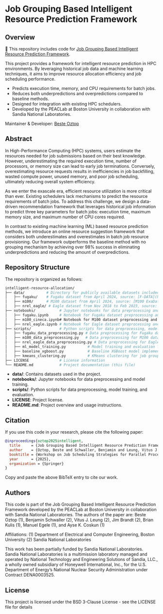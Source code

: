 # Job Grouping Based Intelligent Resource Prediction Framework

## Overview
📖 This repository includes code for [Job Grouping Based Intelligent Resource Prediction Framework](https://www.bu.edu/peaclab/files/2025/06/JSSPP_2025_paper_19.pdf).

This project provides a framework for intelligent resource prediction in HPC environments. By leveraging historical job data and machine learning techniques, it aims to improve resource allocation efficiency and job scheduling performance.

- Predicts execution time, memory, and CPU requirements for batch jobs.
- Reduces both underpredictions and overpredictions compared to baseline methods.
- Designed for integration with existing HPC schedulers.
- Developed by the PEACLab at Boston University in collaboration with Sandia National Laboratories.

Maintainer & Developer: [Beste Oztop](https://github.com/beste-oztop)


## Abstract
In High-Performance Computing (HPC) systems, users estimate the resources needed for job submissions based on their best knowledge. However, underestimating the required execution time, number of processors, or memory size can lead to early job terminations. Conversely, overestimating resource requests results in inefficiencies in job backfilling, wasted compute power, unused memory, and poor job scheduling, ultimately reducing overall system efficiency.

As we enter the exascale era, efficient resource utilization is more critical than ever. Existing schedulers lack mechanisms to predict the resource requirements of batch jobs. To address this challenge, we design a data-driven recommendation framework that leverages historical job information to predict three key parameters for batch jobs: execution time, maximum memory size, and maximum number of CPU cores required.

In contrast to existing machine learning (ML) based resource prediction methods, we introduce an online resource suggestion framework that considers both underestimates and overestimates in batch job resource provisioning. Our framework outperforms the baseline method with no grouping mechanism by achieving over 98% success in eliminating underpredictions and reducing the amount of overpredictions.

## Repository Structure
The repository is organized as follows:

```bash
intelligent-resource-allocation/
├── data/          # Directory for publicly available datasets included in this work
│   ├── fugaku/    # Fugaku dataset from April 2024, source: [F-DATA](https://zenodo.org/records/11467483)
│   ├── m100/      # M100 dataset from April 2024, source: [M100 ExaData](https://www.nature.com/articles/s41597-023-02174-3#ref-CR17)
│   ├── nrel_eagle/ # Eagle dataset from Nov 2018 to Feb 2023, source: [NREL Eagle supercomputer jobs](https://data.openei.org/submissions/5860)
├── notebooks/           # Jupyter notebooks for data preprocessing and model training
│   ├── fugaku.ipynb     # Notebook for Fugaku dataset preprocessing and model training
│   ├── m100_cineca.ipynb# Notebook for M100 dataset preprocessing and model training
│   ├── nrel_eagle.ipynb # Notebook for Eagle dataset preprocessing and model training
├── scripts/             # Python scripts for data preprocessing, model training, and evaluation
│   ├── fugaku_data_preprocessing.py # Data preprocessing for Fugaku dataset
│   ├── m100_data_preprocessing.py   # Data preprocessing for M100 dataset
│   ├── nrel_eagle_data_preprocessing.py # Data preprocessing for Eagle dataset
│   ├── ml_model_training.py          # Model training and evaluation functions
│   ├── baseline_xgboost.py           # Baseline XGBoost model implementation
│   ├── kmeans_clustering.py          # KMeans clustering for job grouping
├── LICENSE              # License information
└── README.md            # Project documentation (this file)
```

- **data/**: Contains datasets used in the project.
- **notebooks/**: Jupyter notebooks for data preprocessing and model training.
- **scripts/**: Python scripts for data preprocessing, model training, and evaluation.
- **LICENSE**: Project license.
- **README.md**: Project overview and usage instructions.



## Citation
If you use this code in your research, please cite the following paper:
```bibtex
@inproceedings{oztop2025intelligent,
  title     = {Job Grouping Based Intelligent Resource Prediction Framework},
  author    = {Oztop, Beste and Schwaller, Benjamin and Leung, Vitus J. and Brandt, Jim and Kulis, Brian and Egele, Manuel and Coskun, Ayse K.},
  booktitle = {Workshop on Job Scheduling Strategies for Parallel Processing},
  year      = {2025},
  organization = {Springer}
}
```
Copy and paste the above BibTeX entry to cite our work.


## Authors
This code is part of the Job Grouping Based Intelligent Resource Prediction Framework developed by the PEACLab at Boston University in collaboration with Sandia National Laboratories. The authors of the paper are:
Beste Oztop (1), Benjamin Schwaller (2), Vitus J. Leung (2), Jim Brandt (2), Brian Kulis (1), Manuel Egele (1), and Ayse K. Coskun (1)

Affiliations: (1) Department of Electrical and Computer Engineering, Boston University (2) Sandia National Laboratories

This work has been partially funded by Sandia National Laboratories. Sandia National Laboratories is a multimission laboratory managed and operated by National Technology and Engineering Solutions of Sandia, LLC., a wholly owned subsidiary of Honeywell International, Inc., for the U.S. Department of Energy’s National Nuclear Security Administration under Contract DENA0003525.


## License
This project is licensed under the BSD 3-Clause License - see the LICENSE file for details